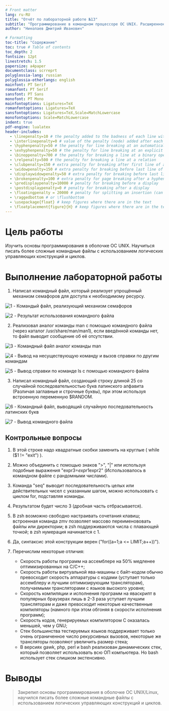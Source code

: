 ```yaml
---
# Front matter
lang: ru-RU
title: "Отчёт по лабораторной работе №13"
subtitle: "Программирование в командном процессоре ОС UNIX. Расширенное программирование"
author: "Николаев Дмитрий Иванович"

# Formatting
toc-title: "Содержание"
toc: true # Table of contents
toc_depth: 2
fontsize: 12pt
linestretch: 1.5
papersize: a4paper
documentclass: scrreprt
polyglossia-lang: russian
polyglossia-otherlangs: english
mainfont: PT Serif
romanfont: PT Serif
sansfont: PT Sans
monofont: PT Mono
mainfontoptions: Ligatures=TeX
romanfontoptions: Ligatures=TeX
sansfontoptions: Ligatures=TeX,Scale=MatchLowercase
monofontoptions: Scale=MatchLowercase
indent: true
pdf-engine: lualatex
header-includes:
  - \linepenalty=10 # the penalty added to the badness of each line within a paragraph (no associated penalty node) Increasing the value makes tex try to have fewer lines in the paragraph.
  - \interlinepenalty=0 # value of the penalty (node) added after each line of a paragraph.
  - \hyphenpenalty=50 # the penalty for line breaking at an automatically inserted hyphen
  - \exhyphenpenalty=50 # the penalty for line breaking at an explicit hyphen
  - \binoppenalty=700 # the penalty for breaking a line at a binary operator
  - \relpenalty=500 # the penalty for breaking a line at a relation
  - \clubpenalty=150 # extra penalty for breaking after first line of a paragraph
  - \widowpenalty=150 # extra penalty for breaking before last line of a paragraph
  - \displaywidowpenalty=50 # extra penalty for breaking before last line before a display math
  - \brokenpenalty=100 # extra penalty for page breaking after a hyphenated line
  - \predisplaypenalty=10000 # penalty for breaking before a display
  - \postdisplaypenalty=0 # penalty for breaking after a display
  - \floatingpenalty = 20000 # penalty for splitting an insertion (can only be split footnote in standard LaTeX)
  - \raggedbottom # or \flushbottom
  - \usepackage{float} # keep figures where there are in the text
  - \floatplacement{figure}{H} # keep figures where there are in the text
---
```


# Цель работы

Изучить основы программирования в оболочке ОС UNIX. Научиться писать более сложные командные файлы с использованием логических управляющих конструкций и циклов.

# Выполнение лабораторной работы

1) Написал командный файл, который реализует упрощённый механизм семафоров для доступа к необходимому ресурсу.

![1](image/1.png) - Командый файл, реализующий механизм семафоров

![2](image/2.png) - Результат использования командного файла

2) Реализовал аналог команды man с помощью командного файла (через каталог /usr/share/man/man1), если введённой команды нет, то файл выводит сообщение об её отсутствии.

![3](image/3.png) - Командный файл аналог команды man

![4](image/4.png) - Вывод на несуществующую команду и вызов справки по другим командам

![5](image/5.png) - Вывод справки по команде ls с помощью командного файла

3) Написал командный файл, создающий строку длиной 25 со случайной последовательностью букв латинского алфавита (Различая заглавные и строчные буквы), при этом используя встроенную переменную $RANDOM.

![6](image/6.png) - Командный файл, выводящий случайную последовательность латинских букв

![7](image/7.png) - Вывод командного файла

## Контрольные вопросы

1. В этой строке надо квадратные скобки заменить на круглые ( while ($1 != "exit") ).
2. Можно объединить с помощью знаков ">", "|" или используя подобные выражения "expr3=$expr1$expr2" (Использовалось в командном файле с рандомными числами).
3. Команда "seq" выводит последовательность целых или действительных чисел с указанным шагом, можно использовать с циклом for, подставляя команды.
4. Результатом будет число 3 (дробная часть отбрасывается).
5. В zsh возможно свободно настраивать сочетания клавиш; встроенная команда zmv позволяет массово переименововать файлы или директории; в zsh поддерживаются числа с плавающей точкой; в zsh нумерация начинается с 1.
6. Да, синтаксис этой конструкции верен ("for((a=1;a <= LIMIT;a++))").
7. Перечислим некоторые отличия:

    - Скорость работы программ на ассемблере на 50% медленее оптимизированных на C/C++;
    - Скорость работы виртуальной ява-машины с байт-кодом обычно превосходит скорость аппаратуры с кодами (уступает только ассемблеру и лучшим оптимизирующим трансляторам), получаемыми трансляторами с языков высокого уровня;
    - Скорость компиляции и исполнения программ на яваскрипт в популярных браузерах лишь в 2-3 раза уступает лучшим трансляторам и даже превосходит некоторые качественные компиляторы (намного при этом обгоняя в скорости исполнения программ);
    - Скорость кодов, генерируемых компилятором C оказалась меньшей, чем у GNU;
    - Стек большинства тестируемых языков поддерживает только очень ограниченное число рекурсивных вызовов, некоторые же трансляторы позволяют увеличить размер стека;
    - В версиях gawk, php, perl и bash реализован динамических стек, который позволяет использовать всю ОП компьютера. Но bash использует стек слишком экстенсивно.

# Выводы

> Закрепил основы программирования в оболочке ОС UNIX/Linux, научился писать более сложные командные файлы с использованием логических управляющих конструкций и циклов.